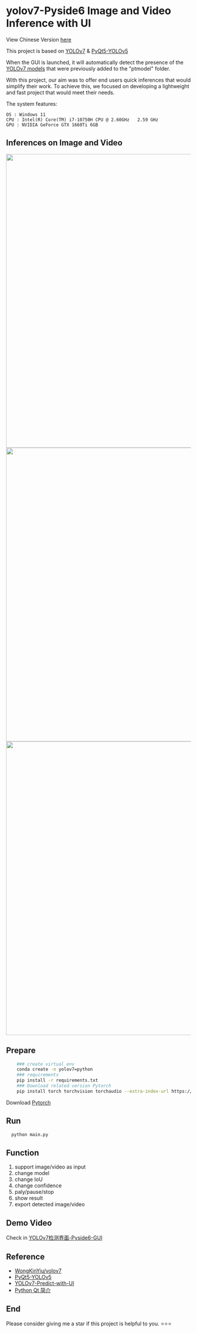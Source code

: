 # yolov7-Pyside6 Image and Video Inference with UI 

View Chinese Version [here](https://github.com/SwimmingLiu/yolov7-Pyside6/blob/main/README-CN.md)


This project is based on [YOLOv7](https://github.com/WongKinYiu/yolov7) & [PyQt5-YOLOv5](https://github.com/Javacr/PyQt5-YOLOv5)

When the GUI is launched, it will automatically detect the presence of the [YOLOv7 models](https://github.com/WongKinYiu/yolov7/releases/) that were previously added to the "ptmodel" folder.


With this project, our aim was to offer end users quick inferences that would simplify their work. To achieve this, we focused on developing a lightweight and fast project that would meet their needs.

The system features:

    OS : Windows 11 
    CPU : Intel(R) Core(TM) i7-10750H CPU @ 2.60GHz   2.59 GHz
    GPU : NVIDIA GeForce GTX 1660Ti 6GB
    
    
## Inferences on Image and Video

   <img src="https://user-images.githubusercontent.com/53814462/218943807-1563fe4f-81b6-4148-89c3-71bedf5d2714.png" width="800"/><br/>
   <img src="https://user-images.githubusercontent.com/53814462/218943813-17173906-1ee8-4293-90ab-bf1b11bf47a8.png" width="800"/><br/>
   <img src="https://user-images.githubusercontent.com/53814462/218943823-bc03dadd-af32-43fb-a873-64741d8c9c6d.png" width="800"/><br/>

## Prepare
```bash
    ### create virtual env 
    conda create -n yolov7=python 
    ### requirements
    pip install -r requirements.txt
    ### Download related version Pytorch 
    pip install torch torchvision torchaudio --extra-index-url https://download.pytorch.org/whl/cu117
```
   Download [Pytorch](https://pytorch.org/get-started/locally/) 

## Run 
```bash
  python main.py
```

## Function

1. support image/video as input
2. change model
3. change IoU
4. change confidence
5. paly/pause/stop
6. show result 
8. export detected image/video
## Demo Video
Check in [YOLOv7检测界面-Pyside6-GUI](https://www.bilibili.com/video/BV1oy4y1f7t1/?spm_id_from=333.999.0.0)

## Reference
- [WongKinYiu/yolov7](https://github.com/WongKinYiu/yolov7)
- [PyQt5-YOLOv5](https://github.com/Javacr/PyQt5-YOLOv5)
- [YOLOv7-Predict-with-UI](https://github.com/swiminggay/YOLOv7-Predict-with-UI)
- [Python Qt 简介](https://www.byhy.net/tut/py/gui/qt_01/)

## End
Please consider giving me a star if this project is helpful to you. ⭐⭐⭐
